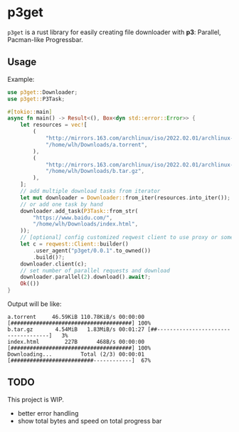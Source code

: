 # p3get

`p3get` is a rust library for easily creating file downloader with **p3**: Parallel, Pacman-like Progressbar.

## Usage

Example:

```rust
use p3get::Downloader;
use p3get::P3Task;

#[tokio::main]
async fn main() -> Result<(), Box<dyn std::error::Error>> {
    let resources = vec![
        (
            "http://mirrors.163.com/archlinux/iso/2022.02.01/archlinux-2022.02.01-x86_64.iso.torrent",
            "/home/wlh/Downloads/a.torrent",
        ),
        (
            "http://mirrors.163.com/archlinux/iso/2022.02.01/archlinux-bootstrap-2022.02.01-x86_64.tar.gz",
            "/home/wlh/Downloads/b.tar.gz",
        ),
    ];
    // add multiple download tasks from iterator
    let mut downloader = Downloader::from_iter(resources.into_iter());
    // or add one task by hand
    downloader.add_task(P3Task::from_str(
        "https://www.baidu.com/",
        "/home/wlh/Downloads/index.html",
    ));
    // [optional] config customized reqwest client to use proxy or something
    let c = reqwest::Client::builder()
        .user_agent("p3get/0.0.1".to_owned())
        .build()?;
    downloader.client(c);
    // set number of parallel requests and download
    downloader.parallel(2).download().await?;
    Ok(())
}
```

Output will be like:

```
a.torrent     46.59KiB 110.78KiB/s 00:00:00 [######################################] 100%
b.tar.gz       4.54MiB   1.83MiB/s 00:01:27 [##------------------------------------]   3%
index.html        227B      468B/s 00:00:00 [######################################] 100%
Downloading...         Total (2/3) 00:00:01 [##########################------------]  67%
```

## TODO

This project is WIP.

- better error handling
- show total bytes and speed on total progress bar
